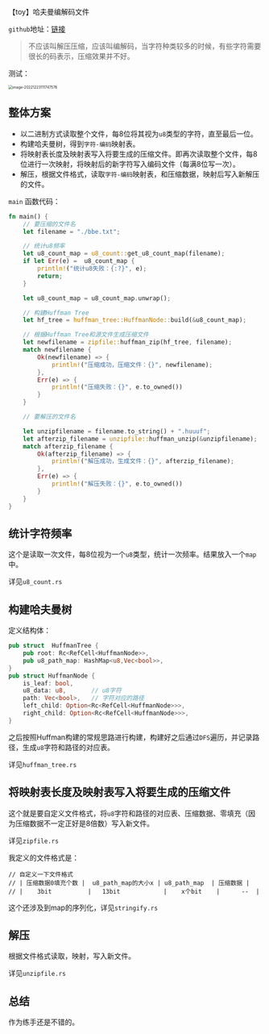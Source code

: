 【toy】哈夫曼编解码文件

`github`地址：[链接](https://github.com/hqingLau/huffman-coding)

> 不应该叫解压压缩，应该叫编解码，当字符种类较多的时候，有些字符需要很长的码表示，压缩效果并不好。

测试：

<img src="https://orzlinux.cn/img/2022-12-fa7e2dba76ad0d34.png" alt="image-20221223111747576" style="zoom:50%;" />

## 整体方案

- 以二进制方式读取整个文件，每8位将其视为`u8`类型的字符，直至最后一位。
- 构建哈夫曼树，得到`字符-编码`映射表。
- 将映射表长度及映射表写入将要生成的压缩文件。即再次读取整个文件，每8位进行一次映射，将映射后的新字符写入编码文件（每满8位写一次）。
- 解压，根据文件格式，读取`字符-编码`映射表，和压缩数据，映射后写入新解压的文件。

`main` 函数代码：

```rust
fn main() {
    // 要压缩的文件名
    let filename = "./bbe.txt";

    // 统计u8频率
    let u8_count_map = u8_count::get_u8_count_map(filename);
    if let Err(e) =  u8_count_map {
        println!("统计u8失败：{:?}", e);
        return;
    }

    let u8_count_map = u8_count_map.unwrap();

    // 构建Huffman Tree
    let hf_tree = huffman_tree::HuffmanNode::build(&u8_count_map);

    // 根据Huffman Tree和源文件生成压缩文件
    let newfilename = zipfile::huffman_zip(hf_tree, filename);
    match newfilename {
        Ok(newfilename) => {
            println!("压缩成功，压缩文件：{}", newfilename);
        },
        Err(e) => {
            println!("压缩失败：{}", e.to_owned())
        }
    }

    // 要解压的文件名

    let unzipfilename = filename.to_string() + ".huuuf";
    let afterzip_filename = unzipfile::huffman_unzip(&unzipfilename);
    match afterzip_filename {
        Ok(afterzip_filename) => {
            println!("解压成功，生成文件：{}", afterzip_filename);
        },
        Err(e) => {
            println!("解压失败：{}", e.to_owned())
        }
    }
}
```





## 统计字符频率

这个是读取一次文件，每8位视为一个`u8`类型，统计一次频率。结果放入一个`map`中。

详见`u8_count.rs`

## 构建哈夫曼树

定义结构体：

```rust
pub struct  HuffmanTree {
    pub root: Rc<RefCell<HuffmanNode>>,
    pub u8_path_map: HashMap<u8,Vec<bool>>,
}
pub struct HuffmanNode {
    is_leaf: bool,
    u8_data: u8,       // u8字符
    path: Vec<bool>,   // 字符对应的路径
    left_child: Option<Rc<RefCell<HuffmanNode>>>,
    right_child: Option<Rc<RefCell<HuffmanNode>>>,
}
```

之后按照Huffman构建的常规思路进行构建，构建好之后通过`DFS`遍历，并记录路径，生成`u8`字符和路径的对应表。

详见`huffman_tree.rs`

## 将映射表长度及映射表写入将要生成的压缩文件

这个就是要自定义文件格式，将`u8`字符和路径的对应表、压缩数据、零填充（因为压缩数据不一定正好是8倍数）写入新文件。

详见`zipfile.rs`

我定义的文件格式是：

```shell
// 自定义一下文件格式
// | 压缩数据0填充个数 |  u8_path_map的大小x | u8_path_map  | 压缩数据 |
// |    3bit          |   13bit            |    x个bit    |      --  |
```

这个还涉及到map的序列化，详见`stringify.rs`

## 解压

根据文件格式读取，映射，写入新文件。

详见`unzipfile.rs`

## 总结

作为练手还是不错的。